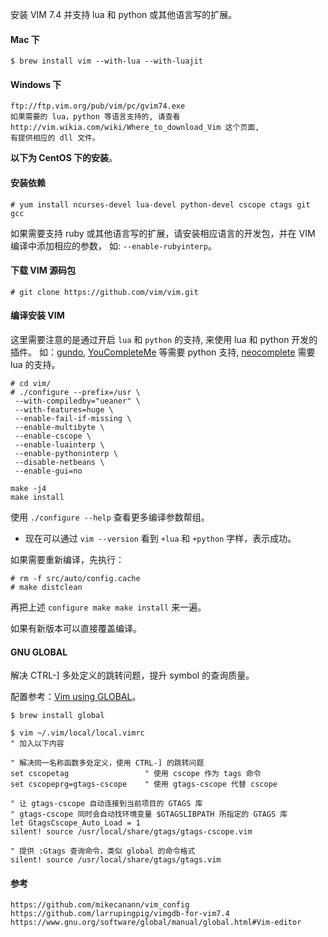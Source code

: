 安装 VIM 7.4 并支持 lua 和 python  或其他语言写的扩展。

#### Mac 下

    $ brew install vim --with-lua --with-luajit

#### Windows 下

    ftp://ftp.vim.org/pub/vim/pc/gvim74.exe
    如果需要的 lua，python 等语言支持的, 请查看 http://vim.wikia.com/wiki/Where_to_download_Vim 这个页面,
    有提供相应的 dll 文件。

**以下为 CentOS 下的安装**。

#### 安装依赖

    # yum install ncurses-devel lua-devel python-devel cscope ctags git gcc

如果需要支持 ruby 或其他语言写的扩展，请安装相应语言的开发包，并在 VIM 编译中添加相应的参数，
如: `--enable-rubyinterp`。

#### 下载 VIM 源码包

    # git clone https://github.com/vim/vim.git

#### 编译安装 VIM

这里需要注意的是通过开启 `lua` 和 `python` 的支持, 来使用 lua 和 python 开发的插件。
如：[gundo], [YouCompleteMe] 等需要 python 支持, [neocomplete] 需要 lua 的支持。

    # cd vim/
    # ./configure --prefix=/usr \
     --with-compiledby="ueaner" \
     --with-features=huge \
     --enable-fail-if-missing \
     --enable-multibyte \
     --enable-cscope \
     --enable-luainterp \
     --enable-pythoninterp \
     --disable-netbeans \
     --enable-gui=no

    make -j4
    make install

使用 `./configure --help` 查看更多编译参数帮组。

* 现在可以通过 `vim --version` 看到 `+lua` 和 `+python` 字样，表示成功。

如果需要重新编译，先执行：

    # rm -f src/auto/config.cache
    # make distclean

再把上述 `configure make make install` 来一遍。

如果有新版本可以直接覆盖编译。

#### GNU GLOBAL

解决 CTRL-] 多处定义的跳转问题，提升 symbol 的查询质量。

配置参考：[Vim using GLOBAL]。

    $ brew install global

    $ vim ~/.vim/local/local.vimrc
    " 加入以下内容

    " 解决同一名称函数多处定义，使用 CTRL-] 的跳转问题
    set cscopetag                 " 使用 cscope 作为 tags 命令
    set cscopeprg=gtags-cscope    " 使用 gtags-cscope 代替 cscope

    " 让 gtags-cscope 自动连接到当前项目的 GTAGS 库
    " gtags-cscope 同时会自动找环境变量 $GTAGSLIBPATH 所指定的 GTAGS 库
    let GtagsCscope_Auto_Load = 1
    silent! source /usr/local/share/gtags/gtags-cscope.vim

    " 提供 :Gtags 查询命令，类似 global 的命令格式
    silent! source /usr/local/share/gtags/gtags.vim

#### 参考

    https://github.com/mikecanann/vim_config
    https://github.com/larrupingpig/vimgdb-for-vim7.4
    https://www.gnu.org/software/global/manual/global.html#Vim-editor


[gundo]: https://github.com/sjl/gundo.vim
[YouCompleteMe]: https://github.com/Valloric/YouCompleteMe
[neocomplete]: https://github.com/Shougo/neocomplete.vim
[Vim using GLOBAL]: https://www.gnu.org/software/global/manual/global.html#Vim-editor

